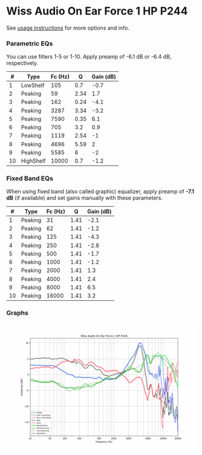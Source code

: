 # Wiss Audio On Ear Force 1 HP P244
See [usage instructions](https://github.com/jaakkopasanen/AutoEq#usage) for more options and info.

### Parametric EQs
You can use filters 1-5 or 1-10. Apply preamp of -6.1 dB or -6.4 dB, respectively.

|   # | Type      |   Fc (Hz) |    Q |   Gain (dB) |
|-----|-----------|-----------|------|-------------|
|   1 | LowShelf  |       105 | 0.7  |        -0.7 |
|   2 | Peaking   |        59 | 2.34 |         1.7 |
|   3 | Peaking   |       162 | 0.24 |        -4.1 |
|   4 | Peaking   |      3287 | 3.34 |        -3.2 |
|   5 | Peaking   |      7590 | 0.35 |         6.1 |
|   6 | Peaking   |       705 | 3.2  |         0.9 |
|   7 | Peaking   |      1119 | 2.54 |        -1   |
|   8 | Peaking   |      4696 | 5.59 |         2   |
|   9 | Peaking   |      5585 | 6    |        -2   |
|  10 | HighShelf |     10000 | 0.7  |        -1.2 |

### Fixed Band EQs
When using fixed band (also called graphic) equalizer, apply preamp of **-7.1 dB** (if available) and set gains manually with these parameters.

|   # | Type    |   Fc (Hz) |    Q |   Gain (dB) |
|-----|---------|-----------|------|-------------|
|   1 | Peaking |        31 | 1.41 |        -2.1 |
|   2 | Peaking |        62 | 1.41 |        -1.2 |
|   3 | Peaking |       125 | 1.41 |        -4.3 |
|   4 | Peaking |       250 | 1.41 |        -2.8 |
|   5 | Peaking |       500 | 1.41 |        -1.7 |
|   6 | Peaking |      1000 | 1.41 |        -1.2 |
|   7 | Peaking |      2000 | 1.41 |         1.3 |
|   8 | Peaking |      4000 | 1.41 |         2.4 |
|   9 | Peaking |      8000 | 1.41 |         6.5 |
|  10 | Peaking |     16000 | 1.41 |         3.2 |

### Graphs
![](./Wiss%20Audio%20On%20Ear%20Force%201%20HP%20P244.png)
